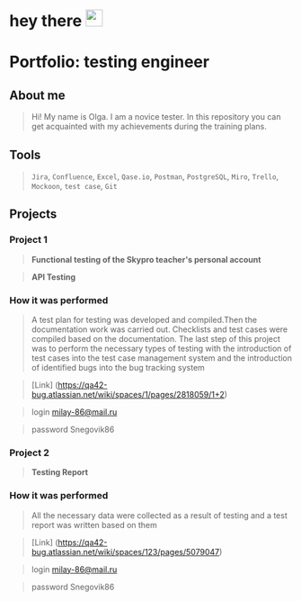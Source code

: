 <h1>
  hey there
  <img src="https://media.giphy.com/media/hvRJCLFzcasrR4ia7z/giphy.gif" width="30px"/>
</h1>

# Portfolio: testing engineer
## About me
>Hi! My name is Olga. I am a novice tester. In this repository you can get acquainted with my achievements during the training plans.

## Tools
>``Jira``, ``Confluence``, ``Excel``, ``Qase.io``, ``Postman``, ``PostgreSQL``,
``Miro``, ``Trello``, ``Mockoon``, ``test case``, ``Git``
## Projects
### Project 1
>**Functional testing of the Skypro teacher's personal account**

>**API Testing**
### How it was performed
>A test plan for testing was developed and compiled.Then the documentation work was carried out. Checklists and test cases were compiled based on the documentation. The last step of this project was to perform the necessary types of testing with the introduction of test cases into the test case management system and the introduction of identified bugs into the bug tracking system

>[Link] (https://qa42-bug.atlassian.net/wiki/spaces/1/pages/2818059/1+2)

>login milay-86@mail.ru

>password Snegovik86
### Project 2
>**Testing Report**
### How it was performed
>All the necessary data were collected as a result of testing and a test report was written based on them

>[Link] (https://qa42-bug.atlassian.net/wiki/spaces/123/pages/5079047)

>login milay-86@mail.ru

>password Snegovik86
